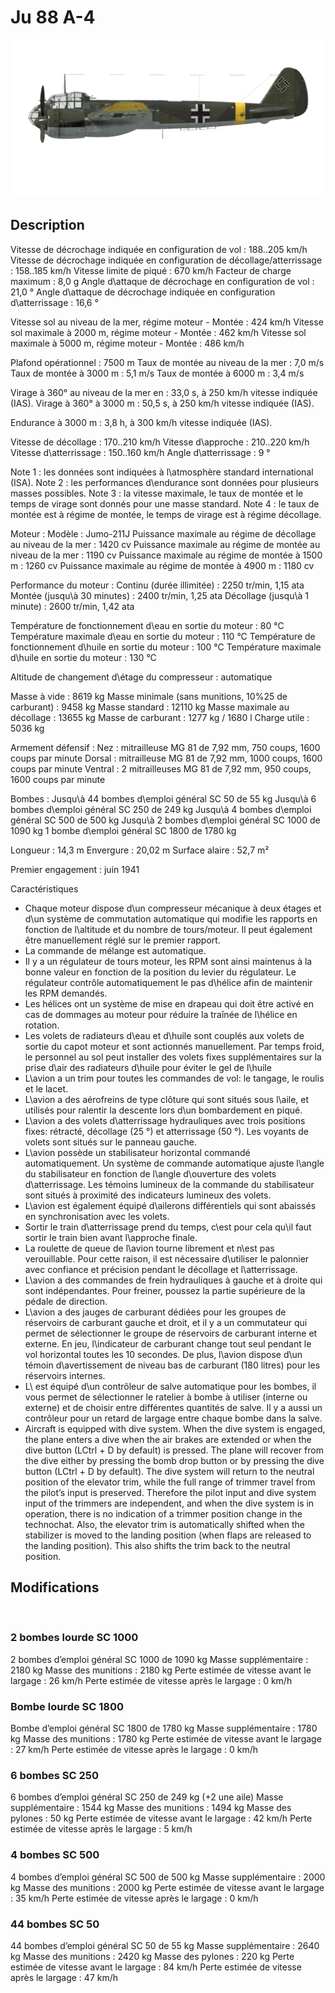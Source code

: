 # Ju 88 A-4

![ju88a4](../images/ju88a4.png)

## Description

Vitesse de décrochage indiquée en configuration de vol : 188..205 km/h
Vitesse de décrochage indiquée en configuration de décollage/atterrissage : 158..185 km/h
Vitesse limite de piqué : 670 km/h
Facteur de charge maximum : 8,0 g
Angle d\attaque de décrochage en configuration de vol : 21,0 °
Angle d\attaque de décrochage indiquée en configuration d\atterrissage : 16,6 °

Vitesse sol au niveau de la mer, régime moteur - Montée : 424 km/h
Vitesse sol maximale à 2000 m, régime moteur - Montée : 462 km/h
Vitesse sol maximale à 5000 m, régime moteur - Montée : 486 km/h

Plafond opérationnel : 7500 m
Taux de montée au niveau de la mer : 7,0 m/s
Taux de montée à 3000 m : 5,1 m/s
Taux de montée à 6000 m : 3,4 m/s

Virage à 360° au niveau de la mer en : 33,0 s, à 250 km/h vitesse indiquée (IAS).
Virage à 360° à 3000 m : 50,5 s, à 250 km/h vitesse indiquée (IAS).

Endurance à 3000 m : 3,8 h, à 300 km/h vitesse indiquée (IAS).

Vitesse de décollage : 170..210 km/h
Vitesse d\approche : 210..220 km/h
Vitesse d\atterrissage : 150..160 km/h
Angle d\atterrissage : 9 °

Note 1 : les données sont indiquées à l\atmosphère standard international (ISA).
Note 2 : les performances d\endurance sont données pour plusieurs masses possibles.
Note 3 : la vitesse maximale, le taux de montée et le temps de virage sont donnés pour une masse standard.
Note 4 : le taux de montée est à régime de montée, le temps de virage est à régime décollage.

Moteur :
Modèle : Jumo-211J
Puissance maximale au régime de décollage au niveau de la mer : 1420 cv
Puissance maximale au régime de montée au niveau de la mer : 1190 cv
Puissance maximale au régime de montée à 1500 m : 1260 cv
Puissance maximale au régime de montée à 4900 m : 1180 cv

Performance du moteur :
Continu (durée illimitée) : 2250 tr/min, 1,15 ata
Montée (jusqu\à 30 minutes) : 2400 tr/min, 1,25 ata
Décollage (jusqu\à 1 minute) : 2600 tr/min, 1,42 ata

Température de fonctionnement d\eau en sortie du moteur : 80 °C
Température maximale d\eau en sortie du moteur : 110 °C
Température de fonctionnement d\huile en sortie du moteur : 100 °C
Température maximale d\huile en sortie du moteur : 130 °C

Altitude de changement d\étage du compresseur : automatique 

Masse à vide : 8619 kg
Masse minimale (sans munitions, 10%25 de carburant) : 9458 kg
Masse standard : 12110 kg
Masse maximale au décollage : 13655 kg
Masse de carburant : 1277 kg / 1680 l
Charge utile : 5036 kg

Armement défensif :
Nez : mitrailleuse MG 81 de 7,92 mm, 750 coups, 1600 coups par minute
Dorsal : mitrailleuse MG 81 de 7,92 mm, 1000 coups, 1600 coups par minute
Ventral : 2 mitrailleuses MG 81 de 7,92 mm, 950 coups, 1600 coups par minute

Bombes :
Jusqu\à 44 bombes d\emploi général SC 50 de 55 kg
Jusqu\à 6 bombes d\emploi général SC 250 de 249 kg
Jusqu\à 4 bombes d\emploi général SC 500 de 500 kg
Jusqu\à 2 bombes d\emploi général SC 1000 de 1090 kg
1 bombe d\emploi général SC 1800 de 1780 kg

Longueur : 14,3 m
Envergure : 20,02 m
Surface alaire : 52,7 m²

Premier engagement : juin 1941

Caractéristiques
- Chaque moteur dispose d\un compresseur mécanique à deux étages et d\un système de commutation automatique qui modifie les rapports en fonction de l\altitude et du nombre de tours/moteur. Il peut également être manuellement réglé sur le premier rapport.
- La commande de mélange est automatique.
- Il y a un régulateur de tours moteur, les RPM sont ainsi maintenus à la bonne valeur en fonction de la position du levier du régulateur. Le régulateur contrôle automatiquement le pas d\hélice afin de maintenir les RPM demandés.
- Les hélices ont un système de mise en drapeau qui doit être activé en cas de dommages au moteur pour réduire la traînée de l\hélice en rotation.
- Les volets de radiateurs d\eau et d\huile sont couplés aux volets de sortie du capot moteur et sont actionnés manuellement. Par temps froid, le personnel au sol peut installer des volets fixes supplémentaires sur la prise d\air des radiateurs d\huile pour éviter le gel de l\huile
- L\avion a un trim pour toutes les commandes de vol: le tangage, le roulis et le lacet.
- L\avion a des aérofreins de type clôture qui sont situés sous l\aile, et utilisés pour ralentir la descente lors d\un bombardement en piqué.
- L\avion a des volets d\atterrissage hydrauliques avec trois positions fixes: rétracté, décollage (25 °) et atterrissage (50 °). Les voyants de volets sont situés sur le panneau gauche.
- L\avion possède un stabilisateur horizontal commandé automatiquement. Un système de commande automatique ajuste l\angle du stabilisateur en fonction de l\angle d\ouverture des volets d\atterrissage. Les témoins lumineux de la commande du stabilisateur sont situés à proximité des indicateurs lumineux des volets.
- L\avion est également équipé d\ailerons différentiels qui sont abaissés en synchronisation avec les volets.
- Sortir le train d\atterrissage prend du temps, c\est pour cela qu\il faut sortir le train bien avant l\approche finale.
- La roulette de queue de l\avion tourne librement et n\est pas verouillable. Pour cette raison, il est nécessaire d\utiliser le palonnier avec confiance et précision pendant le décollage et l\atterrissage.
- L\avion a des commandes de frein hydrauliques à gauche et à droite qui sont indépendantes. Pour freiner, poussez la partie supérieure de la pédale de direction.
- L\avion a des jauges de carburant dédiées pour les groupes de réservoirs de carburant gauche et droit, et il y a un commutateur qui permet de sélectionner le groupe de réservoirs de carburant interne et externe. En jeu, l\indicateur de carburant change tout seul pendant le vol horizontal toutes les 10 secondes. De plus, l\avion dispose d\un témoin d\avertissement de niveau bas de carburant (180 litres) pour les réservoirs internes.
- L\ est équipé d\un contrôleur de salve automatique pour les bombes, il vous permet de sélectionner le ratelier à bombe à utiliser (interne ou externe) et de choisir entre différentes quantités de salve. Il y a aussi un contrôleur pour un retard de largage entre chaque bombe dans la salve.
- Aircraft is equipped with dive system. When the dive system is engaged, the plane enters a dive when the air brakes are extended or when the dive button (LCtrl + D by default) is pressed. The plane will recover from the dive either by pressing the bomb drop button or by pressing the dive button (LCtrl + D by default). The dive system will return to the neutral position of the elevator trim, while the full range of trimmer travel from the pilot’s input is preserved. Therefore the pilot input and dive system input of the trimmers are independent, and when the dive system is in operation, there is no indication of a trimmer position change in the technochat. Also, the elevator trim is automatically shifted when the stabilizer is moved to the landing position (when flaps are released to the landing position). This also shifts the trim back to the neutral position.

## Modifications
﻿


### 2 bombes lourde SC 1000

2 bombes d’emploi général SC 1000 de 1090 kg
Masse supplémentaire : 2180 kg
Masse des munitions : 2180 kg
Perte estimée de vitesse avant le largage : 26 km/h
Perte estimée de vitesse après le largage : 0 km/h﻿


### Bombe lourde SC 1800 

Bombe d’emploi général SC 1800 de 1780 kg
Masse supplémentaire : 1780 kg
Masse des munitions : 1780 kg
Perte estimée de vitesse avant le largage : 27 km/h
Perte estimée de vitesse après le largage : 0 km/h﻿


### 6 bombes SC 250

6 bombes d’emploi général SC 250 de 249 kg (+2 une aile)
Masse supplémentaire : 1544 kg
Masse des munitions : 1494 kg
Masse des pylones : 50 kg
Perte estimée de vitesse avant le largage : 42 km/h
Perte estimée de vitesse après le largage : 5 km/h﻿


### 4 bombes SC 500

4 bombes d’emploi général SC 500 de 500 kg
Masse supplémentaire : 2000 kg
Masse des munitions : 2000 kg
Perte estimée de vitesse avant le largage : 35 km/h
Perte estimée de vitesse après le largage : 0 km/h﻿


### 44 bombes SC 50

44 bombes d’emploi général SC 50 de 55 kg
Masse supplémentaire : 2640 kg
Masse des munitions : 2420 kg
Masse des pylones : 220 kg
Perte estimée de vitesse avant le largage : 84 km/h
Perte estimée de vitesse après le largage : 47 km/h
